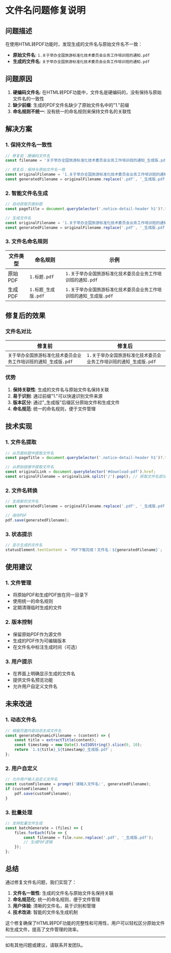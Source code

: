 # 文件名问题修复说明

## 问题描述

在使用HTML转PDF功能时，发现生成的文件名与原始文件名不一致：

- **原始文件名**: `1.关于举办全国旅游标准化技术委员会业务工作培训班的通知.pdf`
- **生成的文件名**: `关于举办全国旅游标准化技术委员会业务工作培训班的通知.pdf`

## 问题原因

1. **硬编码文件名**: 在HTML转PDF功能中，文件名是硬编码的，没有保持与原始文件名的一致性
2. **缺少前缀**: 生成的PDF文件名缺少了原始文件名中的"1."前缀
3. **命名规则不统一**: 没有统一的命名规则来保持文件名的关联性

## 解决方案

### 1. 保持文件名一致性

```javascript
// 修复前：硬编码文件名
const filename = '关于举办全国旅游标准化技术委员会业务工作培训班的通知_生成版.pdf';

// 修复后：保持与原始文件名一致
const originalFilename = '1.关于举办全国旅游标准化技术委员会业务工作培训班的通知.pdf';
const generatedFilename = originalFilename.replace('.pdf', '_生成版.pdf');
```

### 2. 智能文件名生成

```javascript
// 自动获取页面标题
const pageTitle = document.querySelector('.notice-detail-header h1')?.textContent || '通知文件';

// 生成文件名
const originalFilename = '1.关于举办全国旅游标准化技术委员会业务工作培训班的通知.pdf';
const generatedFilename = originalFilename.replace('.pdf', '_生成版.pdf');
```

### 3. 文件名命名规则

| 文件类型 | 命名规则 | 示例 |
|----------|----------|------|
| 原始PDF | `1.标题.pdf` | `1.关于举办全国旅游标准化技术委员会业务工作培训班的通知.pdf` |
| 生成PDF | `1.标题_生成版.pdf` | `1.关于举办全国旅游标准化技术委员会业务工作培训班的通知_生成版.pdf` |

## 修复后的效果

### 文件名对比

| 修复前 | 修复后 |
|--------|--------|
| `关于举办全国旅游标准化技术委员会业务工作培训班的通知_生成版.pdf` | `1.关于举办全国旅游标准化技术委员会业务工作培训班的通知_生成版.pdf` |

### 优势

1. **保持关联性**: 生成的文件名与原始文件名保持关联
2. **易于识别**: 通过前缀"1."可以快速识别文件来源
3. **版本区分**: 通过"_生成版"后缀区分原始文件和生成文件
4. **命名规范**: 统一的命名规则，便于文件管理

## 技术实现

### 1. 文件名提取

```javascript
// 从页面标题中提取文件名
const pageTitle = document.querySelector('.notice-detail-header h1')?.textContent || '通知文件';

// 从原始链接中提取文件名
const originalLink = document.querySelector('#download-pdf').href;
const originalFilename = originalLink.split('/').pop(); // 获取文件名部分
```

### 2. 文件名转换

```javascript
// 生成新的文件名
const generatedFilename = originalFilename.replace('.pdf', '_生成版.pdf');

// 保存PDF
pdf.save(generatedFilename);
```

### 3. 状态提示

```javascript
// 显示生成的文件名
statusElement.textContent = `PDF下载完成！文件名：${generatedFilename}`;
```

## 使用建议

### 1. 文件管理

- 将原始PDF和生成PDF放在同一目录下
- 使用统一的命名规则
- 定期清理临时生成的文件

### 2. 版本控制

- 保留原始PDF作为源文件
- 生成的PDF作为可编辑版本
- 在文件名中标注生成时间（可选）

### 3. 用户提示

- 在界面上明确显示生成的文件名
- 提供文件名预览功能
- 允许用户自定义文件名

## 未来改进

### 1. 动态文件名

```javascript
// 根据页面内容动态生成文件名
const generateDynamicFilename = (content) => {
    const title = extractTitle(content);
    const timestamp = new Date().toISOString().slice(0, 10);
    return `1.${title}_${timestamp}_生成版.pdf`;
};
```

### 2. 用户自定义

```javascript
// 允许用户输入自定义文件名
const customFilename = prompt('请输入文件名:', generatedFilename);
if (customFilename) {
    pdf.save(customFilename);
}
```

### 3. 批量处理

```javascript
// 支持批量文件生成
const batchGenerate = (files) => {
    files.forEach(file => {
        const filename = file.name.replace('.pdf', '_生成版.pdf');
        // 生成PDF逻辑
    });
};
```

## 总结

通过修复文件名问题，我们实现了：

1. **文件名一致性**: 生成的文件名与原始文件名保持关联
2. **命名规范化**: 统一的命名规则，便于文件管理
3. **用户体验**: 清晰的文件名，易于识别和管理
4. **技术改进**: 智能的文件名生成机制

这个修复确保了HTML转PDF功能的完整性和可用性，用户可以轻松区分原始文件和生成文件，提高了文件管理的效率。

---

如有其他问题或建议，请联系开发团队。
